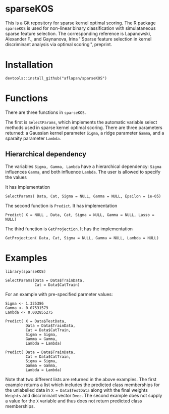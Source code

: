 # sparseKOS
This is a Git repository for sparse kernel optimal scoring. The R package `sparseKOS` is used for non-linear binary classification with simulataneous sparse feature selection. The corresponding reference is Lapanowski, Alexander F., and Gaynanova, Irina ''Sparse feature selection in kernel discriminant analysis via optimal scoring'', preprint.

# Installation 
```
devtools::install_github("aflapan/sparseKOS")
```
# Functions

There are three functions in `sparseKOS`. 

The first is `SelectParams`, which implements the automatic variable select methods used in sparse kernel optimal scoring. There are three parameters returned: a Gaussian kernel parameter `Sigma`, a ridge parameter `Gamma`, and a sparaity parameter `Lambda`.

## Hierarchical dependency
 The variables `Sigma, Gamma, Lambda` have a hierarchical dependency: `Sigma` influences `Gamma`, and both influence `Lambda`. The user is allowed to specify the values 

 It has implementation
```
SelectParams( Data, Cat, Sigma = NULL, Gamma = NULL, Epsilon = 1e-05)
```

The second function is `Predict`. It has implementation 
```
Predict( X = NULL , Data, Cat, Sigma = NULL, Gamma = NULL, Lasso = NULL)
```

The third function is ``GetProjection``. It has the implementation
```
GetProjection( Data, Cat, Sigma = NULL, Gamma = NULL, Lambda = NULL)
```

# Examples

```
library(sparseKOS)

SelectParams(Data = Data$TrainData,
             Cat = Data$CatTrain)
```
For an example with pre-specified parmeter values:
```
Sigma <- 1.325386
Gamma <- 0.07531579
Lambda <- 0.002855275

Predict( X = Data$TestData,
         Data = Data$TrainData,
         Cat = Data$CatTrain, 
         Sigma = Sigma,
         Gamma = Gamma, 
         Lambda = Lambda)
         
Predict( Data = Data$TrainData,
         Cat = Data$CatTrain, 
         Sigma = Sigma,
         Gamma = Gamma, 
         Lambda = Lambda)
```
Note that two different lists are returned in the above examples. The first example returns a list which includes the predicted class memberships for the unlabelled data in `X = Data$TestData` along with the final weights `Weights` and discriminant vector `Dvec`. The second example does not supply a value for the `X` variable and thus does not return predicted class memberships. 
